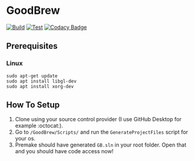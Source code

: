# GoodBrew

[![Build](https://github.com/TrashCoder94/GoodBrew/actions/workflows/build.yml/badge.svg)](https://github.com/TrashCoder94/GoodBrew/actions/workflows/build.yml)
[![Test](https://github.com/TrashCoder94/GoodBrew/actions/workflows/test.yml/badge.svg)](https://github.com/TrashCoder94/GoodBrew/actions/workflows/test.yml)
[![Codacy Badge](https://app.codacy.com/project/badge/Grade/1640b63da8a1499a8ab98a72cb31c560)](https://www.codacy.com/gh/TrashCoder94/GoodBrew/dashboard?utm_source=github.com&amp;utm_medium=referral&amp;utm_content=TrashCoder94/GoodBrew&amp;utm_campaign=Badge_Grade)

## Prerequisites

### Linux
```
sudo apt-get update
sudo apt install libgl-dev
sudo apt install xorg-dev
```

## How To Setup

1.	Clone using your source control provider (I use GitHub Desktop for example :octocat:).
2.	Go to `/GoodBrew/Scripts/` and run the `GenerateProjectFiles` script for your os.
3.	Premake should have generated `GB.sln` in your root folder. Open that and you should have code access now!
